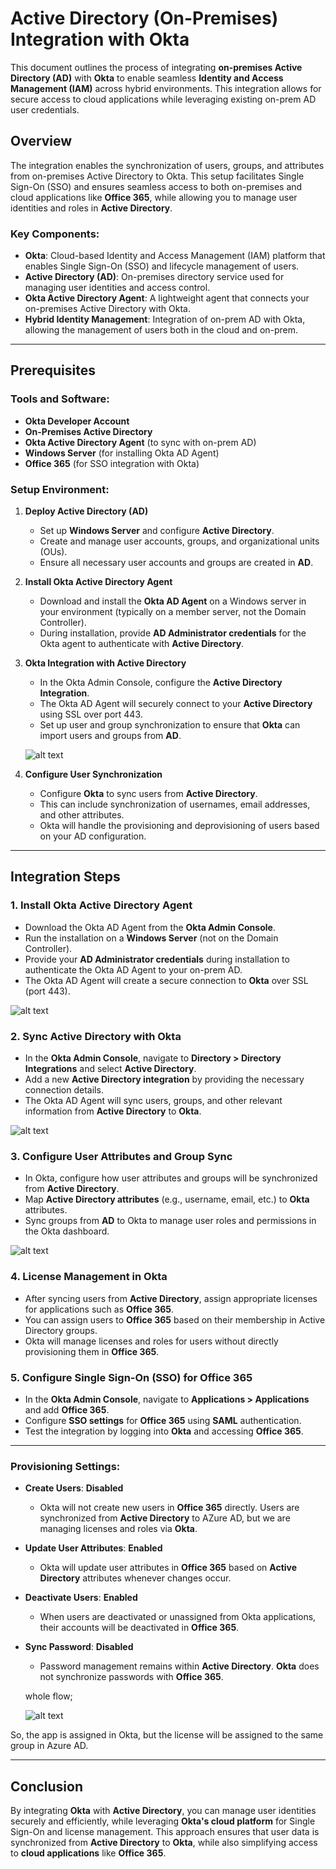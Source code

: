 # Active Directory (On-Premises) Integration with Okta

This document outlines the process of integrating **on-premises Active Directory (AD)** with **Okta** to enable seamless **Identity and Access Management (IAM)** across hybrid environments. This integration allows for secure access to cloud applications while leveraging existing on-prem AD user credentials.

## Overview

The integration enables the synchronization of users, groups, and attributes from on-premises Active Directory to Okta. This setup facilitates Single Sign-On (SSO) and ensures seamless access to both on-premises and cloud applications like **Office 365**, while allowing you to manage user identities and roles in **Active Directory**.

### Key Components:
- **Okta**: Cloud-based Identity and Access Management (IAM) platform that enables Single Sign-On (SSO) and lifecycle management of users.
- **Active Directory (AD)**: On-premises directory service used for managing user identities and access control.
- **Okta Active Directory Agent**: A lightweight agent that connects your on-premises Active Directory with Okta.
- **Hybrid Identity Management**: Integration of on-prem AD with Okta, allowing the management of users both in the cloud and on-prem.

---

## Prerequisites

### Tools and Software:
- **Okta Developer Account**
- **On-Premises Active Directory**
- **Okta Active Directory Agent** (to sync with on-prem AD)
- **Windows Server** (for installing Okta AD Agent)
- **Office 365** (for SSO integration with Okta)

### Setup Environment:
1. **Deploy Active Directory (AD)**
   - Set up **Windows Server** and configure **Active Directory**.
   - Create and manage user accounts, groups, and organizational units (OUs).
   - Ensure all necessary user accounts and groups are created in **AD**.

2. **Install Okta Active Directory Agent**
   - Download and install the **Okta AD Agent** on a Windows server in your environment (typically on a member server, not the Domain Controller).
   - During installation, provide **AD Administrator credentials** for the Okta agent to authenticate with **Active Directory**.

3. **Okta Integration with Active Directory**
   - In the Okta Admin Console, configure the **Active Directory Integration**.
   - The Okta AD Agent will securely connect to your **Active Directory** using SSL over port 443.
   - Set up user and group synchronization to ensure that **Okta** can import users and groups from **AD**.

   ![alt text](<Sub_images/Local Network Diagram.png>)

4. **Configure User Synchronization**
   - Configure **Okta** to sync users from **Active Directory**.
   - This can include synchronization of usernames, email addresses, and other attributes.
   - Okta will handle the provisioning and deprovisioning of users based on your AD configuration.

---

## Integration Steps

### 1. Install Okta Active Directory Agent
- Download the Okta AD Agent from the **Okta Admin Console**.
- Run the installation on a **Windows Server** (not on the Domain Controller).
- Provide your **AD Administrator credentials** during installation to authenticate the Okta AD Agent to your on-prem AD.
- The Okta AD Agent will create a secure connection to **Okta** over SSL (port 443).

![alt text](Sub_images/OKTA_connected.png)

### 2. Sync Active Directory with Okta
- In the **Okta Admin Console**, navigate to **Directory > Directory Integrations** and select **Active Directory**.
- Add a new **Active Directory integration** by providing the necessary connection details.
- The Okta AD Agent will sync users, groups, and other relevant information from **Active Directory** to **Okta**.

![alt text](Sub_images/oktaintegratedwithAD.png)

### 3. Configure User Attributes and Group Sync
- In Okta, configure how user attributes and groups will be synchronized from **Active Directory**.
- Map **Active Directory attributes** (e.g., username, email, etc.) to **Okta** attributes.
- Sync groups from **AD** to Okta to manage user roles and permissions in the Okta dashboard.

![alt text](Sub_images/Integrated_attributes_selection.png)

### 4. License Management in Okta
- After syncing users from **Active Directory**, assign appropriate licenses for applications such as **Office 365**.
- You can assign users to **Office 365** based on their membership in Active Directory groups.
- Okta will manage licenses and roles for users without directly provisioning them in **Office 365**.

### 5. Configure Single Sign-On (SSO) for Office 365
- In the **Okta Admin Console**, navigate to **Applications > Applications** and add **Office 365**.
- Configure **SSO settings** for **Office 365** using **SAML** authentication.
- Test the integration by logging into **Okta** and accessing **Office 365**.

---

### Provisioning Settings:

- **Create Users**: **Disabled**
  - Okta will not create new users in **Office 365** directly. Users are synchronized from **Active Directory** to AZure AD, but we are managing licenses and roles via **Okta**.
  
- **Update User Attributes**: **Enabled**
  - Okta will update user attributes in **Office 365** based on **Active Directory** attributes whenever changes occur.

- **Deactivate Users**: **Enabled**
  - When users are deactivated or unassigned from Okta applications, their accounts will be deactivated in **Office 365**.

- **Sync Password**: **Disabled**
  - Password management remains within **Active Directory**. **Okta** does not synchronize passwords with **Office 365**.

  whole flow; 

  ![alt text](<Sub_images/whole flow- user-group-onprem-ad-sybc-okta-.png>)

So, the app is assigned in Okta, but the license will be assigned to the same group in Azure AD.

---

## Conclusion

By integrating **Okta** with **Active Directory**, you can manage user identities securely and efficiently, while leveraging **Okta's cloud platform** for Single Sign-On and license management. This approach ensures that user data is synchronized from **Active Directory** to **Okta**, while also simplifying access to **cloud applications** like **Office 365**.
